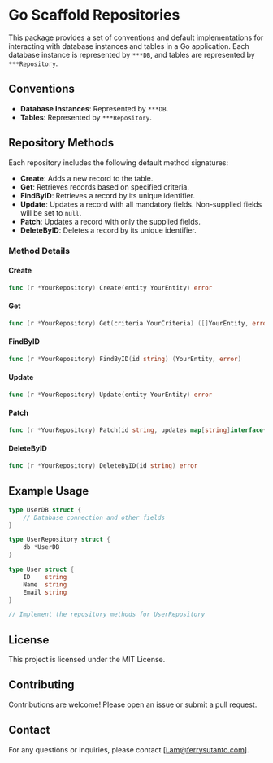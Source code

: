 # Go Scaffold Repositories

This package provides a set of conventions and default implementations for interacting with database instances and tables in a Go application. Each database instance is represented by `***DB`, and tables are represented by `***Repository`.

## Conventions

- **Database Instances**: Represented by `***DB`.
- **Tables**: Represented by `***Repository`.

## Repository Methods

Each repository includes the following default method signatures:

- **Create**: Adds a new record to the table.
- **Get**: Retrieves records based on specified criteria.
- **FindByID**: Retrieves a record by its unique identifier.
- **Update**: Updates a record with all mandatory fields. Non-supplied fields will be set to `null`.
- **Patch**: Updates a record with only the supplied fields.
- **DeleteByID**: Deletes a record by its unique identifier.

### Method Details

#### Create

```go
func (r *YourRepository) Create(entity YourEntity) error
```

#### Get

```go
func (r *YourRepository) Get(criteria YourCriteria) ([]YourEntity, error)
```

#### FindByID

```go
func (r *YourRepository) FindByID(id string) (YourEntity, error)
```

#### Update

```go
func (r *YourRepository) Update(entity YourEntity) error
```

#### Patch

```go
func (r *YourRepository) Patch(id string, updates map[string]interface{}) error
```

#### DeleteByID

```go
func (r *YourRepository) DeleteByID(id string) error
```

## Example Usage

```go
type UserDB struct {
    // Database connection and other fields
}

type UserRepository struct {
    db *UserDB
}

type User struct {
    ID    string
    Name  string
    Email string
}

// Implement the repository methods for UserRepository
```

## License

This project is licensed under the MIT License.

## Contributing

Contributions are welcome! Please open an issue or submit a pull request.

## Contact

For any questions or inquiries, please contact [i.am@ferrysutanto.com].
